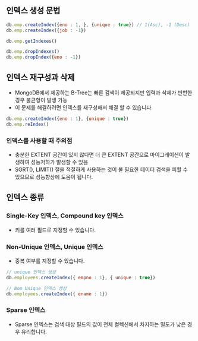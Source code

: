 ## 인덱스 생성 문법
```js
db.emp.createIndex({eno : 1, }, {unique : true}) // 1(Asc), -1 (Desc)
db.emp.createIndex({job : -1})

db.emp.getIndexes()

db.emp.dropIndexes()
db.emp.dropIndex({eno : -1})
```

## 인덱스 재구성과 삭제
* MongoDB에서 제공하는 B-Tree는 빠른 검색이 제공되지만 입력과 삭제가 빈번한 경우 불균형이 발생 가능
* 이 문제를 해결하려면 인덱스를 재구성해서 해결 할 수 있습니다. 
```js
db.emp.createIndex({eno : 1}, {unique : true})
db.emp.reIndex()
```

### 인덱스를 사용할 때 주의점
* 충분한 EXTENT 공간이 있지 않다면 더 큰 EXTENT 공간으로 마이그레이션이 발생하여 성능저하가 발생할 수 있음
* SORT(), LIMIT() 절을 적절하게 사용하는 것이 불 필요한 데이터 검색을 피할 수 있으므로 성능향상에 도움이 됩니다. 

## 인덱스 종류
### Single-Key 인덱스, Compound key 인덱스
* 키를 여러 필드로 지정할 수 있습니다. 
### Non-Unique 인덱스, Unique 인덱스 
* 중복 여부를 지정할 수 있습니다.
```js
// unique 인덱스 생성
db.employees.createIndex({ empno : 1}, { unique : true})

// Nom Unique 인덱스 생성 
db.employees.createIndex({ ename : 1})
```
### Sparse 인덱스 
* Sparse 인덱스는 검색 대상 필드의 값이 전체 컬렉션에서 차지하는 밀도가 낮은 경우 유리합니다. 